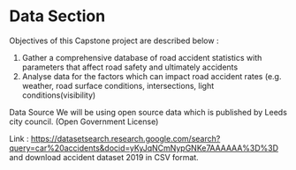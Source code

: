 # Data Section

Objectives of this Capstone project are described below :

1. Gather a comprehensive database of road accident statistics with parameters that affect road safety and ultimately accidents
2. Analyse data for the factors which can impact road accident rates (e.g. weather, road surface conditions, intersections, light conditions(visibility)


Data Source 
We will be using open source data which is published by Leeds city council. (Open Government License)

Link : https://datasetsearch.research.google.com/search?query=car%20accidents&docid=yKyJqNCmNypGNKe7AAAAAA%3D%3D and download accident dataset 2019 in CSV format.

